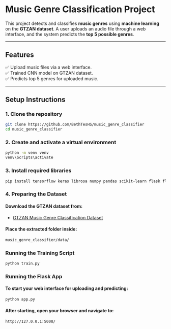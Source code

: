 # Music Genre Classification Project

This project detects and classifies **music genres** using **machine learning** on the **GTZAN dataset**. A user uploads an audio file through a web interface, and the system predicts the **top 5 possible genres**.

---

## Features

✅ Upload music files via a web interface.  
✅ Trained CNN model on GTZAN dataset.  
✅ Predicts top 5 genres for uploaded music.  

---

## Setup Instructions

### 1. Clone the repository
```bash
git clone https://github.com/BethTesHS/music_genre_classifier
cd music_genre_classifier
```

### 2. Create and activate a virtual environment

```bash
python -m venv venv
venv\Scripts\activate
```

### 3. Install required libraries

```bash
pip install tensorflow keras librosa numpy pandas scikit-learn flask flask-cors
```

### 4. Preparing the Dataset
#### Download the GTZAN dataset from:
- [GTZAN Music Genre Classification Dataset](https://www.kaggle.com/datasets/andradaolteanu/gtzan-dataset-music-genre-classification)

#### Place the extracted folder inside:
```bash
music_genre_classifier/data/
```

### Running the Training Script
```bash
python train.py
```

### Running the Flask App
#### To start your web interface for uploading and predicting:
```bash
python app.py
```

#### After starting, open your browser and navigate to:
```bash
http://127.0.0.1:5000/
```
